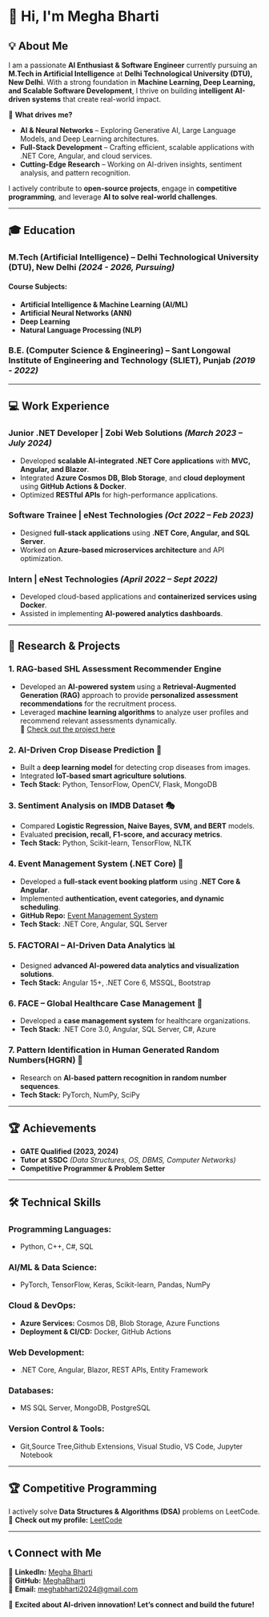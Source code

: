 # 👋 Hi, I'm Megha Bharti  

## 💡 About Me  
I am a passionate **AI Enthusiast & Software Engineer** currently pursuing an **M.Tech in Artificial Intelligence** at **Delhi Technological University (DTU), New Delhi**. With a strong foundation in **Machine Learning, Deep Learning, and Scalable Software Development**, I thrive on building **intelligent AI-driven systems** that create real-world impact.  

🚀 **What drives me?**  
- **AI & Neural Networks** – Exploring Generative AI, Large Language Models, and Deep Learning architectures.  
- **Full-Stack Development** – Crafting efficient, scalable applications with .NET Core, Angular, and cloud services.  
- **Cutting-Edge Research** – Working on AI-driven insights, sentiment analysis, and pattern recognition.  

I actively contribute to **open-source projects**, engage in **competitive programming**, and leverage **AI to solve real-world challenges**.  

---

## 🎓 Education  
### **M.Tech (Artificial Intelligence) – Delhi Technological University (DTU), New Delhi** *(2024 - 2026, Pursuing)*  
#### **Course Subjects:**  
- **Artificial Intelligence & Machine Learning (AI/ML)**  
- **Artificial Neural Networks (ANN)**  
- **Deep Learning**  
- **Natural Language Processing (NLP)**     

### **B.E. (Computer Science & Engineering) – Sant Longowal Institute of Engineering and Technology (SLIET), Punjab** *(2019 - 2022)*    

---

## 💻 Work Experience  
### **Junior .NET Developer | Zobi Web Solutions** *(March 2023 – July 2024)*  
- Developed **scalable AI-integrated .NET Core applications** with **MVC, Angular, and Blazor**.  
- Integrated **Azure Cosmos DB, Blob Storage**, and **cloud deployment** using **GitHub Actions & Docker**.  
- Optimized **RESTful APIs** for high-performance applications.  

### **Software Trainee | eNest Technologies** *(Oct 2022 – Feb 2023)*  
- Designed **full-stack applications** using **.NET Core, Angular, and SQL Server**.  
- Worked on **Azure-based microservices architecture** and API optimization.  

### **Intern | eNest Technologies** *(April 2022 – Sept 2022)*  
- Developed cloud-based applications and **containerized services using Docker**.  
- Assisted in implementing **AI-powered analytics dashboards**.  

---

## 🔬 Research & Projects  
### **1. RAG-based SHL Assessment Recommender Engine** 
- Developed an **AI-powered system** using a **Retrieval-Augmented Generation (RAG)** approach to provide **personalized assessment recommendations** for the recruitment process.  
- Leveraged **machine learning algorithms** to analyze user profiles and recommend relevant assessments dynamically.  
🔗 [Check out the project here](https://github.com/MeghaBharti/shl-assessment-recommender-engine)


### **2. AI-Driven Crop Disease Prediction** 🌱  
- Built a **deep learning model** for detecting crop diseases from images.  
- Integrated **IoT-based smart agriculture solutions**.  
- **Tech Stack:** Python, TensorFlow, OpenCV, Flask, MongoDB  

### **3. Sentiment Analysis on IMDB Dataset** 🎭  
- Compared **Logistic Regression, Naive Bayes, SVM, and BERT** models.  
- Evaluated **precision, recall, F1-score, and accuracy metrics**.  
- **Tech Stack:** Python, Scikit-learn, TensorFlow, NLTK  

### **4. Event Management System (.NET Core)** 📅  
- Developed a **full-stack event booking platform** using **.NET Core & Angular**.  
- Implemented **authentication, event categories, and dynamic scheduling**.  
- **GitHub Repo:** [Event Management System](https://github.com/abhie7/event-management-system-net-core)  
- **Tech Stack:** .NET Core, Angular, SQL Server  

### **5. FACTORAI – AI-Driven Data Analytics** 📊  
- Designed **advanced AI-powered data analytics and visualization solutions**.  
- **Tech Stack:** Angular 15+, .NET Core 6, MSSQL, Bootstrap  

### **6. FACE – Global Healthcare Case Management** 🏥  
- Developed a **case management system** for healthcare organizations.  
- **Tech Stack:** .NET Core 3.0, Angular, SQL Server, C#, Azure  

### **7. Pattern Identification in Human Generated Random Numbers(HGRN)** 🧠  
- Research on **AI-based pattern recognition in random number sequences**.  
- **Tech Stack:** PyTorch, NumPy, SciPy  

---

## 🏆 Achievements  
- **GATE Qualified (2023, 2024)**  
- **Tutor at SSDC** *(Data Structures, OS, DBMS, Computer Networks)*  
- **Competitive Programmer & Problem Setter**  

---

## 🛠️ Technical Skills  
### **Programming Languages:**  
- Python, C++, C#, SQL  

### **AI/ML & Data Science:**  
- PyTorch, TensorFlow, Keras, Scikit-learn, Pandas, NumPy  

### **Cloud & DevOps:**  
- **Azure Services:** Cosmos DB, Blob Storage, Azure Functions  
- **Deployment & CI/CD:** Docker, GitHub Actions

### **Web Development:**  
- .NET Core, Angular, Blazor, REST APIs, Entity Framework  

### **Databases:**  
- MS SQL Server, MongoDB, PostgreSQL 

### **Version Control & Tools:**  
- Git,Source Tree,Github Extensions, Visual Studio, VS Code, Jupyter Notebook  

---

## 🏆 Competitive Programming  
I actively solve **Data Structures & Algorithms (DSA)** problems on LeetCode.  
🔗 **Check out my profile:** [LeetCode](https://leetcode.com/u/MeghaBharti24/)  

---

## 📞 Connect with Me  
📍 **LinkedIn:** [Megha Bharti](https://www.linkedin.com/in/megha-bharti-19797121a)  
📍 **GitHub:** [MeghaBharti](https://github.com/MeghaBharti)  
📍 **Email:** meghabharti2024@gmail.com  

🚀 **Excited about AI-driven innovation! Let’s connect and build the future!**  

